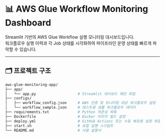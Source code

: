 # 📊 AWS Glue Workflow Monitoring Dashboard

Streamlit 기반의 AWS Glue Workflow 실행 모니터링 대시보드입니다.  
워크플로우 실행 이력과 각 Job 상태를 시각화하여 파이프라인 운영 상태를 빠르게 파악할 수 있습니다.

---

## 🗂️ 프로젝트 구조

```bash
aws-glue-monitoring-app/
├── app/
│   └── app.py                   # Streamlit 대시보드 메인 파일
├── configs/
│   ├── workflow_config.json     # AWS 인증 및 모니터링 대상 워크플로우 설정
│   └── workflow_sample.json     # 테스트용 샘플 워크플로우 데이터
├── requirements.txt             # Python 의존성 목록
├── Dockerfile                   # Docker 이미지 빌드 설정
├── deploy.yml                   # GitHub Actions 또는 수동 배포용 설정 파일
├── start.sh                     # 로컬 실행 스크립트
└── README.md                    # 사용 설명서
